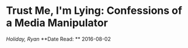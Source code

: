 # Trust Me, I'm Lying: Confessions of a Media Manipulator
*Holiday, Ryan*
**Date Read: ** 2016-08-02